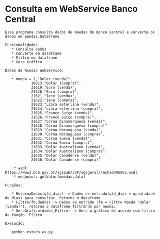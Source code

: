 # Consulta em WebService Banco Central

    Esse programa consulta dados de moedas do Banco Central e converte os dados em pandas.DataFrame
    
    Funcionalidades
       * Consulta dados
       * Converte em dataframe
       * Filtro no dataframe
       * Gera Gráfico

    Dados de Acesso WebService:

       * moeda = 1,"Dolar (venda)",
                10813,"Dolar (Compra)",
                21619,"Euro (venda)",
                21620,"Euro (compra)",
                21621,"Iene (venda)",
                21622,"Iene (compra)",
                21623,"Libra esterlina (venda)",
                21624,"Libra esterlina (compra)",
                21625,"Franco Suíço (venda)",
                21626,"Franco Suíço (compra)",
                21627,"Coroa Dinamarquesa (venda)",
                21628,"Coroa Dinamarquesa (compra)"
                21629,"Coroa Norueguesa (venda)",
                21630,"Coroa Norueguesa (compra)",
                21631,"Coroa Sueca (venda)",
                21632,"Coroa Sueca (compra)",
                21633,"Dolar Australiano (venda)",
                21634,"Dolar Australiano (compra)",
                21635,"Dolar Canadense (venda)",
                21636,"Dolar Canadense (compra)"
       
        * wsdl: https://www3.bcb.gov.br/sgspub/JSP/sgsgeral/FachadaWSSGS.wsdl
        * endpoint: getValor(moedas,data)

    Funções:
        
       * RetornaDados(qtd_dias) -> Dados de entrada(qtd_dias = quantidade de dias) para consultar, Retorna o dataframe .
       * Filtro(fm,dados) -> Dados de entrada (fm = Filtro Moeda "Dolar (venda)"), retorna o dataframe filtrando por moeda.
       * GeraGrafico(dados_Filtro) -> Gera o gráfico de acordo com filtro da função  Filtro
    
    Execução:
       
       python estudo.ws.py
    
    
